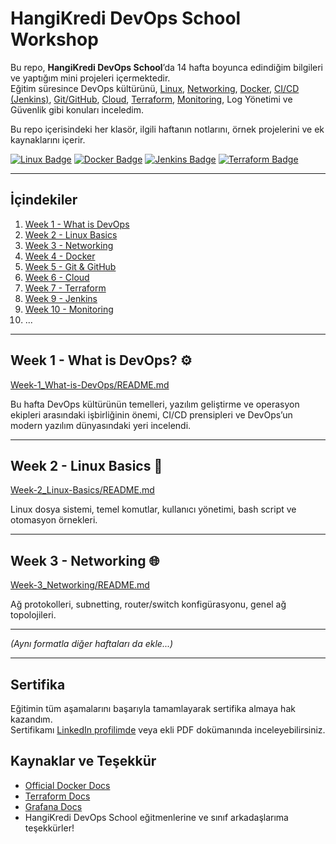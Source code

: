 # HangiKredi DevOps School Workshop

Bu repo, **HangiKredi DevOps School**’da 14 hafta boyunca edindiğim bilgileri ve yaptığım mini projeleri içermektedir.  
Eğitim süresince DevOps kültürünü, [Linux](https://www.linux.org/), [Networking](https://en.wikipedia.org/wiki/Computer_network), [Docker](https://www.docker.com/), [CI/CD (Jenkins)](https://www.jenkins.io/), [Git/GitHub](https://git-scm.com/), [Cloud](https://aws.amazon.com/what-is-cloud-computing/), [Terraform](https://www.terraform.io/), [Monitoring](https://grafana.com/), Log Yönetimi ve Güvenlik gibi konuları inceledim.  

Bu repo içerisindeki her klasör, ilgili haftanın notlarını, örnek projelerini ve ek kaynaklarını içerir.

[![Linux Badge](https://img.shields.io/badge/Linux-Basics-FCC624?logo=linux&logoColor=white)](Week-2_Linux-Basics/)
[![Docker Badge](https://img.shields.io/badge/Docker-Container-2496ED?logo=docker&logoColor=white)](Week-4_Docker/)
[![Jenkins Badge](https://img.shields.io/badge/Jenkins-CI%2FCD-D24939?logo=jenkins&logoColor=white)](Week-9_Jenkins/)
[![Terraform Badge](https://img.shields.io/badge/Terraform-Infrastructure-7B42BC?logo=terraform&logoColor=white)](Week-7_Terraform/)

---

## İçindekiler

1. [Week 1 - What is DevOps](Week-1_What-is-DevOps/README.md)
2. [Week 2 - Linux Basics](Week-2_Linux-Basics/README.md)
3. [Week 3 - Networking](Week-3_Networking/README.md)
4. [Week 4 - Docker](Week-4_Docker/README.md)
5. [Week 5 - Git & GitHub](Week-5_Git_and_Github/README.md)
6. [Week 6 - Cloud](Week-6_Cloud/README.md)
7. [Week 7 - Terraform](Week-7_Terraform/README.md)
8. [Week 9 - Jenkins](Week-9_Jenkins/README.md)
9. [Week 10 - Monitoring](Week-10_Monitoring/README.md)
10. ...

---

## Week 1 - What is DevOps? :gear:
[Week-1_What-is-DevOps/README.md](Week-1_What-is-DevOps/README.md)

Bu hafta DevOps kültürünün temelleri, yazılım geliştirme ve operasyon ekipleri arasındaki işbirliğinin önemi, CI/CD prensipleri ve DevOps’un modern yazılım dünyasındaki yeri incelendi.

---

## Week 2 - Linux Basics :penguin:
[Week-2_Linux-Basics/README.md](Week-2_Linux-Basics/README.md)

Linux dosya sistemi, temel komutlar, kullanıcı yönetimi, bash script ve otomasyon örnekleri.

---

## Week 3 - Networking :globe_with_meridians:
[Week-3_Networking/README.md](Week-3_Networking/README.md)

Ağ protokolleri, subnetting, router/switch konfigürasyonu, genel ağ topolojileri.

---

*(Aynı formatla diğer haftaları da ekle...)*

---

## Sertifika
Eğitimin tüm aşamalarını başarıyla tamamlayarak sertifika almaya hak kazandım.  
Sertifikamı [LinkedIn profilimde](https://www.linkedin.com/) veya ekli PDF dokümanında inceleyebilirsiniz.  

## Kaynaklar ve Teşekkür
- [Official Docker Docs](https://docs.docker.com/)
- [Terraform Docs](https://developer.hashicorp.com/terraform/docs)
- [Grafana Docs](https://grafana.com/docs/grafana/latest/)
- HangiKredi DevOps School eğitmenlerine ve sınıf arkadaşlarıma teşekkürler!
